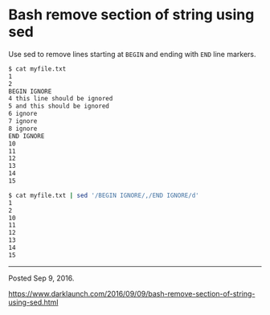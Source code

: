 # Bash remove section of string using sed

Use sed to remove lines starting at `BEGIN` and ending with `END` line markers.

```sh
$ cat myfile.txt
1
2
BEGIN IGNORE
4 this line should be ignored
5 and this should be ignored
6 ignore
7 ignore
8 ignore
END IGNORE
10
11
12
13
14
15
```

```sh
$ cat myfile.txt | sed '/BEGIN IGNORE/,/END IGNORE/d'
1
2
10
11
12
13
14
15
```

---

Posted Sep 9, 2016.

https://www.darklaunch.com/2016/09/09/bash-remove-section-of-string-using-sed.html
